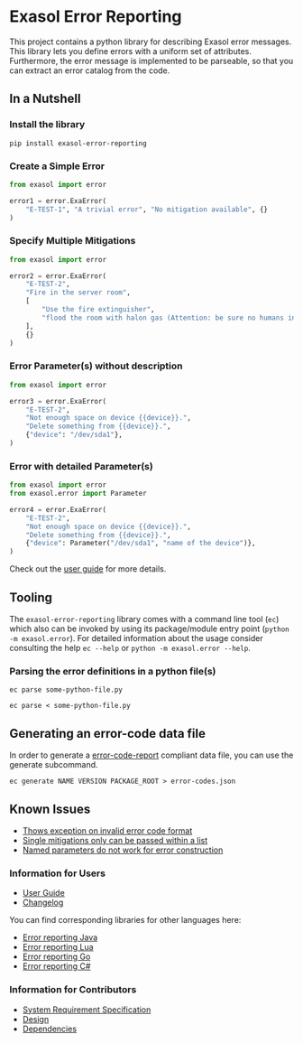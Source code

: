 # Exasol Error Reporting

This project contains a python library for describing Exasol error messages.
This library lets you define errors with a uniform set of attributes.
Furthermore, the error message is implemented to be parseable,
so that you can extract an error catalog from the code.

## In a Nutshell

### Install the library

```shell
pip install exasol-error-reporting
```

### Create a Simple Error

```python
from exasol import error

error1 = error.ExaError(
    "E-TEST-1", "A trivial error", "No mitigation available", {}
)
```

### Specify Multiple Mitigations
```python
from exasol import error

error2 = error.ExaError(
    "E-TEST-2",
    "Fire in the server room",
    [
        "Use the fire extinguisher",
        "flood the room with halon gas (Attention: be sure no humans in the room!)"
    ],
    {}
)
```

### Error Parameter(s) without description

```python
from exasol import error

error3 = error.ExaError(
    "E-TEST-2",
    "Not enough space on device {{device}}.",
    "Delete something from {{device}}.",
    {"device": "/dev/sda1"},
)
```
### Error with detailed Parameter(s) 

```python
from exasol import error
from exasol.error import Parameter

error4 = error.ExaError(
    "E-TEST-2",
    "Not enough space on device {{device}}.",
    "Delete something from {{device}}.",
    {"device": Parameter("/dev/sda1", "name of the device")},
)
```

Check out the [user guide](doc/user_guide/user_guide.md) for more details.

## Tooling

The `exasol-error-reporting` library comes with a command line tool (`ec`) which also can be invoked
by using its package/module entry point (`python -m exasol.error`).
For detailed information about the usage consider consulting the help `ec --help` or `python -m exasol.error --help`.

### Parsing the error definitions in a python file(s)

```shell
ec parse some-python-file.py 
```

```shell
ec parse < some-python-file.py 
```

## Generating an error-code data file

In order to generate a [error-code-report](https://schemas.exasol.com/error_code_report-1.0.0.json) compliant data file,
you can use the generate subcommand.

```shell
ec generate NAME VERSION PACKAGE_ROOT > error-codes.json
```

## Known Issues

* [Thows exception on invalid error code format](https://github.com/exasol/error-reporting-python/issues/27)
* [Single mitigations only can be passed within a list](https://github.com/exasol/error-reporting-python/issues/26)
* [Named parameters do not work for error construction](https://github.com/exasol/error-reporting-python/issues/25)

### Information for Users

* [User Guide](doc/user_guide/user_guide.md)
* [Changelog](doc/changes/changelog.md)

You can find corresponding libraries for other languages here:

* [Error reporting Java](https://github.com/exasol/error-reporting-java)
* [Error reporting Lua](https://github.com/exasol/error-reporting-lua)
* [Error reporting Go](https://github.com/exasol/error-reporting-go)
* [Error reporting C#](https://github.com/exasol/error-reporting-csharp)

### Information for Contributors

* [System Requirement Specification](doc/system_requirements.md)
* [Design](doc/design.md)
* [Dependencies](doc/dependencies.md)